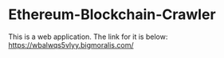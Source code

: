 # Ethereum-Blockchain-Crawler

This is a web application. The link for it is below:
https://wbalwqs5vlyy.bigmoralis.com/
